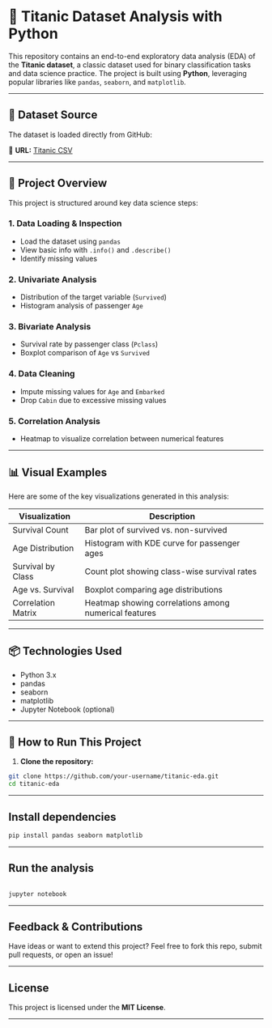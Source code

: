 # 🚢 Titanic Dataset Analysis with Python

This repository contains an end-to-end exploratory data analysis (EDA) of the **Titanic dataset**, a classic dataset used for binary classification tasks and data science practice. The project is built using **Python**, leveraging popular libraries like `pandas`, `seaborn`, and `matplotlib`.

---

## 📂 Dataset Source

The dataset is loaded directly from GitHub:

📎 **URL:** [Titanic CSV](https://raw.githubusercontent.com/datasciencedojo/datasets/master/titanic.csv)

---

## 🧠 Project Overview

This project is structured around key data science steps:

### 1. Data Loading & Inspection
- Load the dataset using `pandas`
- View basic info with `.info()` and `.describe()`
- Identify missing values

### 2. Univariate Analysis
- Distribution of the target variable (`Survived`)
- Histogram analysis of passenger `Age`

### 3. Bivariate Analysis
- Survival rate by passenger class (`Pclass`)
- Boxplot comparison of `Age` vs `Survived`

### 4. Data Cleaning
- Impute missing values for `Age` and `Embarked`
- Drop `Cabin` due to excessive missing values

### 5. Correlation Analysis
- Heatmap to visualize correlation between numerical features

---

## 📊 Visual Examples

Here are some of the key visualizations generated in this analysis:

| Visualization         | Description                                    |
|-----------------------|------------------------------------------------|
| Survival Count        | Bar plot of survived vs. non-survived         |
| Age Distribution      | Histogram with KDE curve for passenger ages   |
| Survival by Class     | Count plot showing class-wise survival rates  |
| Age vs. Survival      | Boxplot comparing age distributions            |
| Correlation Matrix    | Heatmap showing correlations among numerical features |

---

## 📦 Technologies Used

- Python 3.x
- pandas
- seaborn
- matplotlib
- Jupyter Notebook (optional)

---

## 🚀 How to Run This Project

1. **Clone the repository:**
```bash
git clone https://github.com/your-username/titanic-eda.git
cd titanic-eda
```

---

## Install dependencies
```bash
pip install pandas seaborn matplotlib

```

---

## Run the analysis

```bash

jupyter notebook

```

---

## Feedback & Contributions

Have ideas or want to extend this project?
Feel free to fork this repo, submit pull requests, or open an issue!

---

##  License

This project is licensed under the **MIT License**.

---
